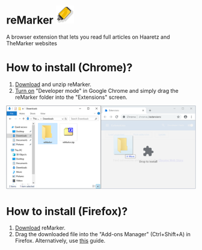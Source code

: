 # reMarker ![icon48.png](./chrome/icons/icon48.png)
A browser extension that lets you read full articles on Haaretz and TheMarker websites

# How to install (Chrome)?
1. [Download](https://github.com/gorshco/reMarker/releases/latest/download/reMarker-chrome.zip) and unzip reMarker.
2. [Turn on](https://developer.chrome.com/extensions/faq#faq-dev-01) "Developer mode" in Google Chrome and simply drag the reMarker folder into the "Extensions" screen.

![chrome_install.png](./chrome_install.png)

# How to install (Firefox)?
1. [Download](https://github.com/gorshco/reMarker/releases/latest/download/reMarker-firefox.xpi) reMarker.
2. Drag the downloaded file into the "Add-ons Manager" (Ctrl+Shift+A) in Firefox. Alternatively, use [this](https://developer.mozilla.org/en-US/docs/Mozilla/Add-ons/WebExtensions/Distribution_options/Sideloading_add-ons#Using_Install_Add-on_From_File) guide.
